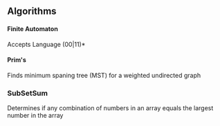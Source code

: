## Algorithms

#### Finite Automaton
Accepts Language (00|11)*

#### Prim's
Finds minimum spaning tree (MST) for
a weighted undirected graph

### SubSetSum
Determines if any combination of numbers in an array
equals the largest number in the array
